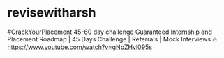 # revisewitharsh
#CrackYourPlacement 45-60 day challenge
Guaranteed Internship and Placement Roadmap | 45 Days Challenge | Referrals | Mock Interviews 🔥
https://www.youtube.com/watch?v=gNpZHvl095s
